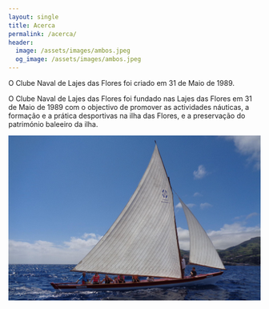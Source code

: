 ```yaml
---
layout: single
title: Acerca
permalink: /acerca/
header:
  image: /assets/images/ambos.jpeg
  og_image: /assets/images/ambos.jpeg
---
```


O Clube Naval de Lajes das Flores foi criado em 31 de Maio de 1989.

O Clube Naval de Lajes das Flores foi fundado nas Lajes das Flores em 31 de Maio de 1989 com o objectivo de promover as actividades náuticas, a formação e a prática desportivas na ilha das Flores, e a preservação do património baleeiro da ilha.

![O Formosa](/assets/images/formosa2.jpg)